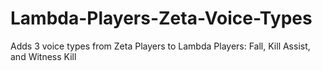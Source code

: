 # Lambda-Players-Zeta-Voice-Types
 Adds 3 voice types from Zeta Players to Lambda Players: Fall, Kill Assist, and Witness Kill
